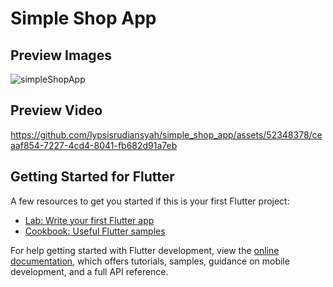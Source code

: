 # Simple Shop App

## Preview Images
![simpleShopApp](https://github.com/lypsisrudiansyah/simple_shop_app/assets/52348378/ba8fdfad-05f6-48bb-9f98-e197b64d6248)

## Preview Video
https://github.com/lypsisrudiansyah/simple_shop_app/assets/52348378/ceaaf854-7227-4cd4-8041-fb682d91a7eb

## Getting Started for Flutter
A few resources to get you started if this is your first Flutter project:

- [Lab: Write your first Flutter app](https://docs.flutter.dev/get-started/codelab)
- [Cookbook: Useful Flutter samples](https://docs.flutter.dev/cookbook)

For help getting started with Flutter development, view the
[online documentation](https://docs.flutter.dev/), which offers tutorials,
samples, guidance on mobile development, and a full API reference.
